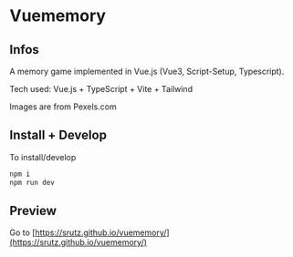 #  Vuememory

## Infos

A memory game implemented in Vue.js (Vue3, Script-Setup, Typescript).

Tech used: Vue.js + TypeScript + Vite + Tailwind

Images are from Pexels.com

## Install + Develop

To install/develop

```bash
npm i
npm run dev
```

## Preview

Go to [https://srutz.github.io/vuememory/](https://srutz.github.io/vuememory/)
